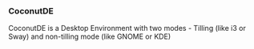 ### CoconutDE
CoconutDE is a Desktop Environment with two modes - Tilling (like i3 or Sway) and non-tilling mode (like GNOME or KDE)



